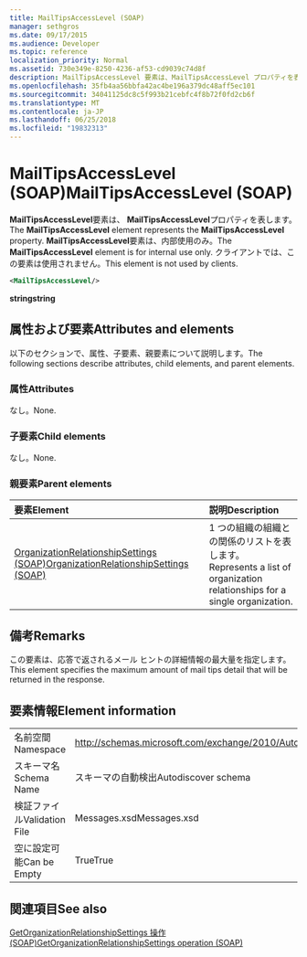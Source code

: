 ```yaml
---
title: MailTipsAccessLevel (SOAP)
manager: sethgros
ms.date: 09/17/2015
ms.audience: Developer
ms.topic: reference
localization_priority: Normal
ms.assetid: 730e349e-8250-4236-af53-cd9039c74d8f
description: MailTipsAccessLevel 要素は、MailTipsAccessLevel プロパティを表します。 MailTipsAccessLevel 要素は、内部使用のみ。 クライアントでは、この要素は使用されません。
ms.openlocfilehash: 35fb4aa56bbfa42ac4be196a379dc48aff5ec101
ms.sourcegitcommit: 34041125dc8c5f993b21cebfc4f8b72f0fd2cb6f
ms.translationtype: MT
ms.contentlocale: ja-JP
ms.lasthandoff: 06/25/2018
ms.locfileid: "19832313"
---
```

# <a name="mailtipsaccesslevel-soap"></a><span data-ttu-id="33858-105">MailTipsAccessLevel (SOAP)</span><span class="sxs-lookup"><span data-stu-id="33858-105">MailTipsAccessLevel (SOAP)</span></span>

<span data-ttu-id="33858-106">**MailTipsAccessLevel**要素は、 **MailTipsAccessLevel**プロパティを表します。</span><span class="sxs-lookup"><span data-stu-id="33858-106">The **MailTipsAccessLevel** element represents the **MailTipsAccessLevel** property.</span></span> <span data-ttu-id="33858-107">**MailTipsAccessLevel**要素は、内部使用のみ。</span><span class="sxs-lookup"><span data-stu-id="33858-107">The **MailTipsAccessLevel** element is for internal use only.</span></span> <span data-ttu-id="33858-108">クライアントでは、この要素は使用されません。</span><span class="sxs-lookup"><span data-stu-id="33858-108">This element is not used by clients.</span></span> 
  
```XML
<MailTipsAccessLevel/>
```

 <span data-ttu-id="33858-109">**string**</span><span class="sxs-lookup"><span data-stu-id="33858-109">**string**</span></span>
## <a name="attributes-and-elements"></a><span data-ttu-id="33858-110">属性および要素</span><span class="sxs-lookup"><span data-stu-id="33858-110">Attributes and elements</span></span>

<span data-ttu-id="33858-111">以下のセクションで、属性、子要素、親要素について説明します。</span><span class="sxs-lookup"><span data-stu-id="33858-111">The following sections describe attributes, child elements, and parent elements.</span></span>
  
### <a name="attributes"></a><span data-ttu-id="33858-112">属性</span><span class="sxs-lookup"><span data-stu-id="33858-112">Attributes</span></span>

<span data-ttu-id="33858-113">なし。</span><span class="sxs-lookup"><span data-stu-id="33858-113">None.</span></span>
  
### <a name="child-elements"></a><span data-ttu-id="33858-114">子要素</span><span class="sxs-lookup"><span data-stu-id="33858-114">Child elements</span></span>

<span data-ttu-id="33858-115">なし。</span><span class="sxs-lookup"><span data-stu-id="33858-115">None.</span></span>
  
### <a name="parent-elements"></a><span data-ttu-id="33858-116">親要素</span><span class="sxs-lookup"><span data-stu-id="33858-116">Parent elements</span></span>

|<span data-ttu-id="33858-117">**要素**</span><span class="sxs-lookup"><span data-stu-id="33858-117">**Element**</span></span>|<span data-ttu-id="33858-118">**説明**</span><span class="sxs-lookup"><span data-stu-id="33858-118">**Description**</span></span>|
|:-----|:-----|
|[<span data-ttu-id="33858-119">OrganizationRelationshipSettings (SOAP)</span><span class="sxs-lookup"><span data-stu-id="33858-119">OrganizationRelationshipSettings (SOAP)</span></span>](organizationrelationshipsettings-soap.md) <br/> |<span data-ttu-id="33858-120">1 つの組織の組織との関係のリストを表します。</span><span class="sxs-lookup"><span data-stu-id="33858-120">Represents a list of organization relationships for a single organization.</span></span>  <br/> |
   
## <a name="remarks"></a><span data-ttu-id="33858-121">備考</span><span class="sxs-lookup"><span data-stu-id="33858-121">Remarks</span></span>

<span data-ttu-id="33858-122">この要素は、応答で返されるメール ヒントの詳細情報の最大量を指定します。</span><span class="sxs-lookup"><span data-stu-id="33858-122">This element specifies the maximum amount of mail tips detail that will be returned in the response.</span></span>
  
## <a name="element-information"></a><span data-ttu-id="33858-123">要素情報</span><span class="sxs-lookup"><span data-stu-id="33858-123">Element information</span></span>

|||
|:-----|:-----|
|<span data-ttu-id="33858-124">名前空間</span><span class="sxs-lookup"><span data-stu-id="33858-124">Namespace</span></span>  <br/> |http://schemas.microsoft.com/exchange/2010/Autodiscover  <br/> |
|<span data-ttu-id="33858-125">スキーマ名</span><span class="sxs-lookup"><span data-stu-id="33858-125">Schema Name</span></span>  <br/> |<span data-ttu-id="33858-126">スキーマの自動検出</span><span class="sxs-lookup"><span data-stu-id="33858-126">Autodiscover schema</span></span>  <br/> |
|<span data-ttu-id="33858-127">検証ファイル</span><span class="sxs-lookup"><span data-stu-id="33858-127">Validation File</span></span>  <br/> |<span data-ttu-id="33858-128">Messages.xsd</span><span class="sxs-lookup"><span data-stu-id="33858-128">Messages.xsd</span></span>  <br/> |
|<span data-ttu-id="33858-129">空に設定可能</span><span class="sxs-lookup"><span data-stu-id="33858-129">Can be Empty</span></span>  <br/> |<span data-ttu-id="33858-130">True</span><span class="sxs-lookup"><span data-stu-id="33858-130">True</span></span>  <br/> |
   
## <a name="see-also"></a><span data-ttu-id="33858-131">関連項目</span><span class="sxs-lookup"><span data-stu-id="33858-131">See also</span></span>



[<span data-ttu-id="33858-132">GetOrganizationRelationshipSettings 操作 (SOAP)</span><span class="sxs-lookup"><span data-stu-id="33858-132">GetOrganizationRelationshipSettings operation (SOAP)</span></span>](getorganizationrelationshipsettings-operation-soap.md)

